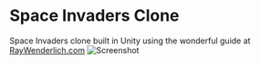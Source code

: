# Space Invaders Clone
Space Invaders clone built in Unity using the wonderful guide at [RayWenderlich.com](https://www.raywenderlich.com/21535339-unity-tutorial-how-to-make-a-game-like-space-invaders)
![Screenshot](https://user-images.githubusercontent.com/726718/152661628-c48c4809-613c-4fff-89fe-d19c690ac941.png)
